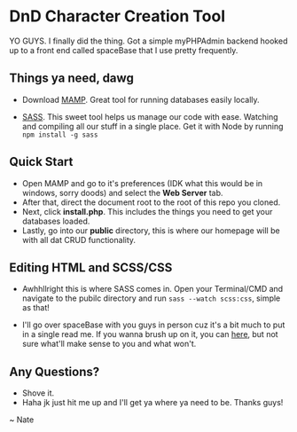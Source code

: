 # DnD Character Creation Tool

YO GUYS. I finally did the thing. Got a simple myPHPAdmin backend hooked up to a front end called spaceBase that I use pretty frequently.

## Things ya need, dawg
- Download [MAMP](https://www.mamp.info/en/downloads/). Great tool for running databases easily locally.

- [SASS](https://sass-lang.com/install). This sweet tool helps us manage our code with ease. Watching and compiling all our stuff in a single place. Get it with Node by running `npm install -g sass`

## Quick Start

- Open MAMP and go to it's preferences (IDK what this would be in windows, sorry doods) and select the **Web Server** tab.
- After that, direct the document root to the root of this repo you cloned.
- Next, click **install.php**. This includes the things you need to get your databases loaded.
- Lastly, go into our **public** directory, this is where our homepage will be with all dat CRUD functionality.  

## Editing HTML and SCSS/CSS

- Awhhllright this is where SASS comes in. Open your Terminal/CMD and navigate to the pubilc directory and run `sass --watch scss:css`, simple as that!

- I'll go over spaceBase with you guys in person cuz it's a bit much to put in a single read me. If you wanna brush up on it, you can [here](https://github.com/space150/spaceBase), but not sure what'll make sense to you and what won't.

## Any Questions?

- Shove it.
- Haha jk just hit me up and I'll get ya where ya need to be. Thanks guys!

~ Nate
